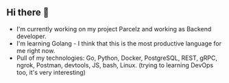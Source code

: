 ## Hi there 👋

- I'm currently working on my project Parcelz and working as Backend developer.
- I'm learning Golang - I think that this is the most productive language for me right now. 
- Pull of my technologies: Go, Python, Docker, PostgreSQL, REST, gRPC, ngrok, Postman, devtools, JS, bash, Linux. (trying to learning DevOps too, it's very interesting)

<!--
**piftai/piftai** is a ✨ _special_ ✨ repository because its `README.md` (this file) appears on your GitHub profile.

Here are some ideas to get you started:

- 🔭 I’m currently working on ...
- 🌱 I’m currently learning ...
- 👯 I’m looking to collaborate on ...
- 🤔 I’m looking for help with ...
- 💬 Ask me about ...
- 📫 How to reach me: ...
- 😄 Pronouns: ...
- ⚡ Fun fact: ...
-->
